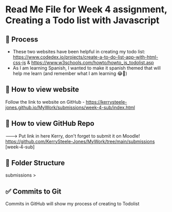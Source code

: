 # Read Me File for Week 4 assignment, Creating a Todo list with Javascript

## 👀 Process
- These two websites have been helpful in creating my todo list:  https://www.codedex.io/projects/create-a-to-do-list-app-with-html-css-js & https://www.w3schools.com/howto/howto_js_todolist.asp 
- As I am learning Spanish, I wanted to make it spanish themed that will help me learn (and remember what I am learning 😂🤪)




## 👀 How to view website

Follow the link to website on GitHub - https://kerrysteele-jones.github.io/MyWork/submissions/week-4-sub/index.html

## 👀 How to view GitHub Repo

---> Put link in here Kerry, don't forget to submit it on Moodle! https://github.com/KerrySteele-Jones/MyWork/tree/main/submissions [week-4-sub]

## 📁 Folder Structure

submissions > 
           

                        




## ✅ Commits to Git 
Commits in GitHub will show my process of creating to Todolist 
